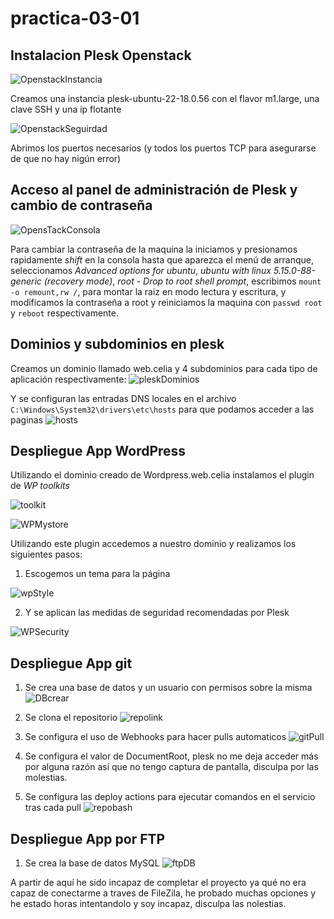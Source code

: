 # practica-03-01

## Instalacion Plesk Openstack
![OpenstackInstancia](https://github.com/LuzSerranoDiaz/practica-03-01/assets/125549381/c90ab8af-9eb3-418b-9d76-81fdca720af1)

Creamos una instancia plesk-ubuntu-22-18.0.56 con el flavor m1.large, una clave SSH y una ip flotante

![OpenstackSeguirdad](https://github.com/LuzSerranoDiaz/practica-03-01/assets/125549381/1e2cfa4f-2903-4dd0-8df4-86506c40cf11)

Abrimos los puertos necesarios (y todos los puertos TCP para asegurarse de que no hay nigún error)

## Acceso al panel de administración de Plesk y cambio de contraseña

![OpensTackConsola](https://github.com/LuzSerranoDiaz/practica-03-01/assets/125549381/e28336d8-ffea-4f5f-a936-bfd7338b95d5)

Para cambiar la contraseña de la maquina la iniciamos y presionamos rapidamente *shift* en la consola hasta que aparezca el menú de arranque, seleccionamos *Advanced options for ubuntu*, *ubuntu with linux 5.15.0-88-generic (recovery mode)*, *root - Drop to root shell prompt*, escribimos `mount -o remount,rw /`, para montar la raiz en modo lectura y escritura, y modificamos la contraseña a root y reiniciamos la maquina con `passwd root` y `reboot` respectivamente.


## Dominios y subdominios en plesk

Creamos un dominio llamado web.celia y 4 subdominios para cada tipo de aplicación respectivamente:
![pleskDominios](https://github.com/LuzSerranoDiaz/practica-03-01/assets/125549381/96db0609-1cec-4c18-8467-05ee903f5144)

Y se configuran las entradas DNS locales en el archivo `C:\Windows\System32\drivers\etc\hosts` para que podamos acceder a las paginas
![hosts](https://github.com/LuzSerranoDiaz/practica-03-01/assets/125549381/5a13730f-ea10-49a5-a6b4-349623c5b187)

## Despliegue App WordPress

Utilizando el dominio creado de Wordpress.web.celia instalamos el plugin de *WP toolkits*

![toolkit](https://github.com/LuzSerranoDiaz/practica-03-01/assets/125549381/3ff200c0-6540-407d-9361-9ce3d53fbc53)

![WPMystore](https://github.com/LuzSerranoDiaz/practica-03-01/assets/125549381/dfeb4bfb-74de-4a5b-adcb-01235a753ffa)

Utilizando este plugin accedemos a nuestro dominio y realizamos los siguientes pasos:

1. Escogemos un tema para la página
   
![wpStyle](https://github.com/LuzSerranoDiaz/practica-03-01/assets/125549381/b002a4bc-ec66-4021-9f70-7cd7444bc285)

2. Y se aplican las medidas de seguridad recomendadas por Plesk

![WPSecurity](https://github.com/LuzSerranoDiaz/practica-03-01/assets/125549381/590b1155-c73e-46f8-a9cf-d37523555170)

## Despliegue App git

1. Se crea una base de datos y un usuario con permisos sobre la misma
![DBcrear](https://github.com/LuzSerranoDiaz/practica-03-01/assets/125549381/041fa375-27de-4962-89b8-18580e9ce101)

2. Se clona el repositorio
![repolink](https://github.com/LuzSerranoDiaz/practica-03-01/assets/125549381/25904215-2a7f-4b52-b0ae-fcdae8e666a9)

3. Se configura el uso de Webhooks para hacer pulls automaticos
![gitPull](https://github.com/LuzSerranoDiaz/practica-03-01/assets/125549381/741fc063-da5d-4f57-8a66-858498fb9865)

4. Se configura el valor de DocumentRoot, plesk no me deja acceder más por alguna razón así que no tengo captura de pantalla, disculpa por las molestias.

5. Se configura las deploy actions para ejecutar comandos en el servicio tras cada pull
![repobash](https://github.com/LuzSerranoDiaz/practica-03-01/assets/125549381/cf3a2852-d958-4dce-bb50-7008e497eadb)

## Despliegue App por FTP

1. Se crea la base de datos MySQL
![ftpDB](https://github.com/LuzSerranoDiaz/practica-03-01/assets/125549381/4f5ede0e-13d0-4422-b602-58fbd0550ef4)

A partir de aquí he sido incapaz de completar el proyecto ya qué no era capaz de conectarme a traves de FileZila, he probado muchas opciones y he estado horas intentandolo y soy incapaz, disculpa las nolestias.
